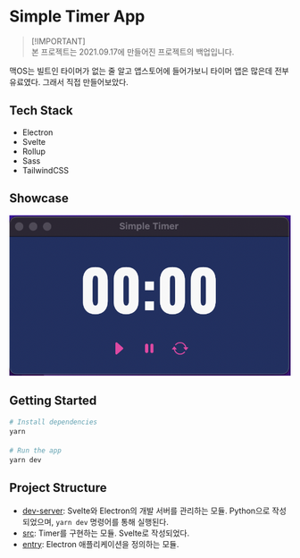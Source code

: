# Simple Timer App

> [!IMPORTANT]\
> 본 프로젝트는 2021.09.17에 만들어진 프로젝트의 백업입니다.

맥OS는 빌트인 타이머가 없는 줄 알고 앱스토어에 들어가보니 타이머 앱은 많은데 전부 유료였다. 그래서 직접 만들어보았다.

## Tech Stack

- Electron
- Svelte
- Rollup
- Sass
- TailwindCSS

## Showcase

![showcase](./examples/screenshot.png)

## Getting Started

```bash
# Install dependencies
yarn

# Run the app
yarn dev
```

## Project Structure

- [dev-server](./dev-server): Svelte와 Electron의 개발 서버를 관리하는 모듈. Python으로 작성되었으며, `yarn dev` 명령어를 통해 실행된다.
- [src](./src): Timer를 구현하는 모듈. Svelte로 작성되었다.
- [entry](./entry): Electron 애플리케이션을 정의하는 모듈. 
